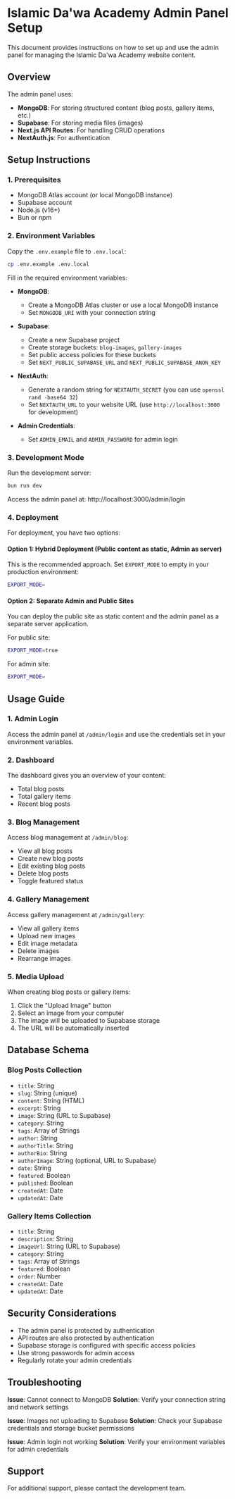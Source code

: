 # Islamic Da'wa Academy Admin Panel Setup

This document provides instructions on how to set up and use the admin panel for managing the Islamic Da'wa Academy website content.

## Overview

The admin panel uses:
- **MongoDB**: For storing structured content (blog posts, gallery items, etc.)
- **Supabase**: For storing media files (images)
- **Next.js API Routes**: For handling CRUD operations
- **NextAuth.js**: For authentication

## Setup Instructions

### 1. Prerequisites

- MongoDB Atlas account (or local MongoDB instance)
- Supabase account
- Node.js (v16+) 
- Bun or npm

### 2. Environment Variables

Copy the `.env.example` file to `.env.local`:

```bash
cp .env.example .env.local
```

Fill in the required environment variables:

- **MongoDB**:
  - Create a MongoDB Atlas cluster or use a local MongoDB instance
  - Set `MONGODB_URI` with your connection string

- **Supabase**:
  - Create a new Supabase project
  - Create storage buckets: `blog-images`, `gallery-images`
  - Set public access policies for these buckets
  - Set `NEXT_PUBLIC_SUPABASE_URL` and `NEXT_PUBLIC_SUPABASE_ANON_KEY`

- **NextAuth**:
  - Generate a random string for `NEXTAUTH_SECRET` (you can use `openssl rand -base64 32`)
  - Set `NEXTAUTH_URL` to your website URL (use `http://localhost:3000` for development)

- **Admin Credentials**:
  - Set `ADMIN_EMAIL` and `ADMIN_PASSWORD` for admin login

### 3. Development Mode

Run the development server:

```bash
bun run dev
```

Access the admin panel at: http://localhost:3000/admin/login

### 4. Deployment

For deployment, you have two options:

#### Option 1: Hybrid Deployment (Public content as static, Admin as server)

This is the recommended approach. Set `EXPORT_MODE` to empty in your production environment:

```bash
EXPORT_MODE=
```

#### Option 2: Separate Admin and Public Sites

You can deploy the public site as static content and the admin panel as a separate server application.

For public site:
```bash
EXPORT_MODE=true
```

For admin site:
```bash
EXPORT_MODE=
```

## Usage Guide

### 1. Admin Login

Access the admin panel at `/admin/login` and use the credentials set in your environment variables.

### 2. Dashboard

The dashboard gives you an overview of your content:
- Total blog posts
- Total gallery items
- Recent blog posts

### 3. Blog Management

Access blog management at `/admin/blog`:
- View all blog posts
- Create new blog posts
- Edit existing blog posts
- Delete blog posts
- Toggle featured status

### 4. Gallery Management

Access gallery management at `/admin/gallery`:
- View all gallery items
- Upload new images
- Edit image metadata
- Delete images
- Rearrange images

### 5. Media Upload

When creating blog posts or gallery items:
1. Click the "Upload Image" button
2. Select an image from your computer
3. The image will be uploaded to Supabase storage
4. The URL will be automatically inserted

## Database Schema

### Blog Posts Collection

- `title`: String
- `slug`: String (unique)
- `content`: String (HTML)
- `excerpt`: String
- `image`: String (URL to Supabase)
- `category`: String
- `tags`: Array of Strings
- `author`: String
- `authorTitle`: String
- `authorBio`: String
- `authorImage`: String (optional, URL to Supabase)
- `date`: String
- `featured`: Boolean
- `published`: Boolean
- `createdAt`: Date
- `updatedAt`: Date

### Gallery Items Collection

- `title`: String
- `description`: String
- `imageUrl`: String (URL to Supabase)
- `category`: String
- `tags`: Array of Strings
- `featured`: Boolean
- `order`: Number
- `createdAt`: Date
- `updatedAt`: Date

## Security Considerations

- The admin panel is protected by authentication
- API routes are also protected by authentication
- Supabase storage is configured with specific access policies
- Use strong passwords for admin access
- Regularly rotate your admin credentials

## Troubleshooting

**Issue**: Cannot connect to MongoDB
**Solution**: Verify your connection string and network settings

**Issue**: Images not uploading to Supabase
**Solution**: Check your Supabase credentials and storage bucket permissions

**Issue**: Admin login not working
**Solution**: Verify your environment variables for admin credentials

## Support

For additional support, please contact the development team.